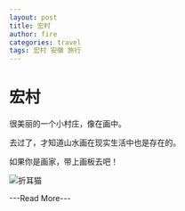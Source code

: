 ```yaml
---
layout: post
title: 宏村
author: fire
categories: travel 
tags: 宏村 安徽 旅行
---
```


宏村
===

很美丽的一个小村庄，像在画中。

去过了，才知道山水画在现实生活中也是存在的。

如果你是画家，带上画板去吧！

![折耳猫](http://image.sideproject.cn/zheermao.jpg)


---Read More---

